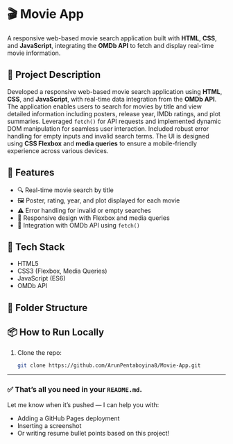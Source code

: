 # 🎬 Movie App

A responsive web-based movie search application built with **HTML**, **CSS**, and **JavaScript**, integrating the **OMDb API** to fetch and display real-time movie information.

## 📌 Project Description

Developed a responsive web-based movie search application using **HTML**, **CSS**, and **JavaScript**, with real-time data integration from the **OMDb API**. The application enables users to search for movies by title and view detailed information including posters, release year, IMDb ratings, and plot summaries. Leveraged `fetch()` for API requests and implemented dynamic DOM manipulation for seamless user interaction. Included robust error handling for empty inputs and invalid search terms. The UI is designed using **CSS Flexbox** and **media queries** to ensure a mobile-friendly experience across various devices.

## 🚀 Features

- 🔍 Real-time movie search by title  
- 🖼️ Poster, rating, year, and plot displayed for each movie  
- ⚠️ Error handling for invalid or empty searches  
- 📱 Responsive design with Flexbox and media queries  
- 🔗 Integration with OMDb API using `fetch()`

## 🧰 Tech Stack

- HTML5  
- CSS3 (Flexbox, Media Queries)  
- JavaScript (ES6)  
- OMDb API

## 📁 Folder Structure


## 📦 How to Run Locally

1. Clone the repo:
   ```bash
   git clone https://github.com/ArunPentaboyina8/Movie-App.git

---

### ✅ That’s all you need in your `README.md`.

Let me know when it’s pushed — I can help you with:
- Adding a GitHub Pages deployment  
- Inserting a screenshot  
- Or writing resume bullet points based on this project!
